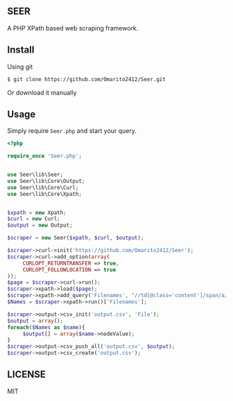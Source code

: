 ## SEER

A PHP XPath based web scraping framework.

Install
-----

Using git
```bash
$ git clone https://github.com/Omarito2412/Seer.git
```
Or download it manually


Usage
-----
Simply require `Seer.php` and start your query.


````php
<?php

require_once 'Seer.php';


use Seer\lib\Seer;
use Seer\lib\Core\Output;
use Seer\lib\Core\Curl;
use Seer\lib\Core\Xpath;


$xpath = new Xpath;
$curl = new Curl;
$output = new Output;

$scraper = new Seer($xpath, $curl, $output);

$scraper->curl->init('https://github.com/Omarito2412/Seer');
$scraper->curl->add_option(array(
     CURLOPT_RETURNTRANSFER => true,
     CURLOPT_FOLLOWLOCATION => true
));
$page = $scraper->curl->run();
$scraper->xpath->load($page);
$scraper->xpath->add_query('Filenames', "//td[@class='content']/span/a/text()");
$Names = $scraper->xpath->run()['Filenames'];

$scraper->output->csv_init('output.csv', 'File');
$output = array();
foreach($Names as $name){
     $output[] = array($name->nodeValue);
}
$scraper->output->csv_push_all('output.csv', $output);
$scraper->output->csv_create('output.csv');
````

LICENSE
-----
MIT
